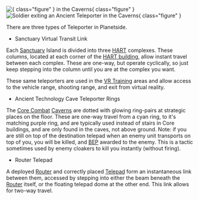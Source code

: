 ![
![](../images/TeleporterBoardingPoint.jpg){ class="figure" } in
the [Caverns](../locations/Caverns.md)](../images/Teleporter.jpg){
class="figure" }
![ Soldier exiting an
Ancient Teleporter in the [Caverns](../locations/Caverns.md)](../images/TeleporterExit.jpg){
class="figure" }

There are three types of Teleporter in Planetside.

- Sanctuary Virtual Transit Link

Each [Sanctuary](../locations/Sanctuary.md) Island is divided into three
[HART](HART.md) complexes. These columns, located at each corner of the
[HART building](../locations/HART_building.md), allow instant travel between
each complex. These are one-way, but operate cyclically, so just keep stepping
into the column until you are at the complex you want.

These same teleporters are used in the
[VR Training](../locations/VR_Training.md) areas and allow access to the vehicle
range, shooting range, and exit from virtual reality.

- Ancient Technology Cave Teleporter Rings

The [Core Combat](../items/Core_Combat.md) [Caverns](../locations/Caverns.md)
are dotted with glowing ring-pairs at strategic places on the floor. These are
one-way travel from a cyan ring, to it's matching purple ring, and are typically
used instead of stairs in Core buildings, and are only found in the caves, not
above ground. Note: if you are still on top of the destination telepad when an
enemy unit transports on top of you, you will be killed, and
[BEP](Battle_Experience_Points.md) awarded to the enemy. This is a tactic
sometimes used by enemy cloakers to kill you instantly (without firing).

- Router Telepad

A deployed [Router](../vehicles/Router.md) and correctly placed
[Telepad](../weapons/Telepad.md) form an instantaneous link between them,
accessed by stepping into either the beam beneath the
[Router](../vehicles/Router.md) itself, or the floating telepad dome at the
other end. This link allows for two-way travel.
